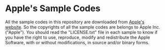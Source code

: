 # Apple's Sample Codes

All the sample codes in this repository are downloaded from [Apple's website](https://developer.apple.com/search/?q=uikit&type=Sample%20Code). So the copyrights of all the sample codes are belongs to Apple
Inc. ("Apple"). You should read the "LICENSE.txt" file in each sample to know if you have the right to use, reproduce, modify and redistribute the Apple Software, with or without modifications, in source and/or binary forms.
